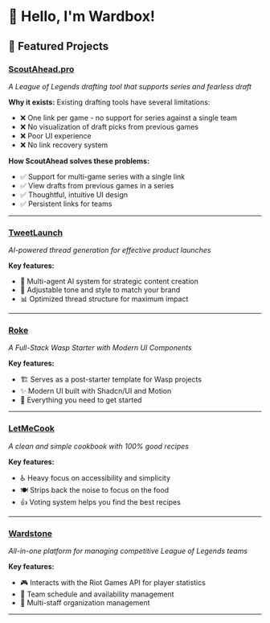 # 👋 Hello, I'm Wardbox!

## 🚀 Featured Projects

### [ScoutAhead.pro](https://scoutahead.pro) 
*A League of Legends drafting tool that supports series and fearless draft*

**Why it exists:**
Existing drafting tools have several limitations:
- ❌ One link per game - no support for series against a single team
- ❌ No visualization of draft picks from previous games
- ❌ Poor UI experience
- ❌ No link recovery system

**How ScoutAhead solves these problems:**
- ✅ Support for multi-game series with a single link
- ✅ View drafts from previous games in a series
- ✅ Thoughtful, intuitive UI design
- ✅ Persistent links for teams

---

### [TweetLaunch](https://tweetlaunch.com)
*AI-powered thread generation for effective product launches*

**Key features:**
- 🤖 Multi-agent AI system for strategic content creation
- 🎨 Adjustable tone and style to match your brand
- 📊 Optimized thread structure for maximum impact

---

### [Roke](https://roke.dev)
*A Full-Stack Wasp Starter with Modern UI Components*

**Key features:**
- 🏗️ Serves as a post-starter template for Wasp projects
- ✨ Modern UI built with Shadcn/UI and Motion
- 🧰 Everything you need to get started

---

### [LetMeCook](https://letmecook.food)
*A clean and simple cookbook with 100% good recipes*

**Key features:**
- ♿ Heavy focus on accessibility and simplicity
- 🍽️ Strips back the noise to focus on the food
- 👍 Voting system helps you find the best recipes

---

### [Wardstone](https://wardstone.io)
*All-in-one platform for managing competitive League of Legends teams*

**Key features:**
- 🎮 Interacts with the Riot Games API for player statistics
- 📅 Team schedule and availability management
- 👥 Multi-staff organization management

---
